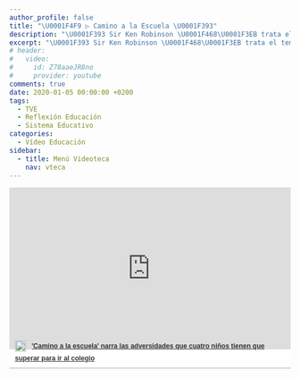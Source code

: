```yaml
---
author_profile: false
title: "\U0001F4F9 ▷ Camino a la Escuela \U0001F393"
description: "\U0001F393 Sir Ken Robinson \U0001F468‍\U0001F3EB trata el tema del estancamiento de la educación del Siglo XIX, y el pensamiento divergente"
excerpt: "\U0001F393 Sir Ken Robinson \U0001F468‍\U0001F3EB trata el tema del estancamiento de la educación del Siglo XIX, y el pensamiento divergente"
# header:
#   video:
#     id: Z78aaeJR8no
#     provider: youtube
comments: true
date: 2020-01-05 00:00:00 +0200
tags:
  - TVE
  - Reflexión Educación
  - Sistema Educativo
categories:
  - Vídeo Educación
sidebar:
  - title: Menú Videoteca
    nav: vteca
---
```


<div style="width:100%;padding-top:64%;position:relative;border-bottom:1px solid #aaa;display:inline-block;background:#eee;background:rgba(255,255,255,0.9);">    <iframe src="https://secure-embed.rtve.es/drmn/embed/video/2950830" name="&#039;Camino a la escuela&#039; narra las adversidades que cuatro niños tienen que superar para ir al colegio" style="width:100%;height:90%;position:absolute;left:0;top:0;overflow:hidden;border:none;background-color:transparent;" scrolling="no" allowfullscreen="allowfullscreen"></iframe>    <div style="position:absolute;bottom:0;left:0;font-family:arial,helvetica,sans-serif;font-size:12px;line-height:1.833;display:inline-block;padding:5px 0 5px 10px;">        <span style="float:left;margin-right:10px;">        	<img style="height:20px;width:auto;background: transparent;padding:0;margin:0;" src="https://img2.rtve.es/css/rtve.commons/rtve.header.footer/i/logoRTVEes.png" alt="" />        </span>       	<a style="color:#333;font-weight:bold;" title="&#039;Camino a la escuela&#039; narra las adversidades que cuatro niños tienen que superar para ir al colegio" href="http://www.rtve.es/alacarta/videos/telediario/td2-docu-escuelas-130115/2950830/">            <strong>&#039;Camino a la escuela&#039; narra las adversidades que cuatro niños tienen que superar para ir al colegio</strong>		</a>	</div></div>